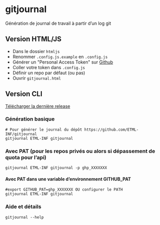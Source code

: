 # gitjournal
Génération de journal de travail à partir d’un log git

## Version HTML/JS

- Dans le dossier `htmljs`
- Renommer `.config.js.example` en `.config.js`
- Générer un "Personal Access Token" sur [Github](https://github.com/settings/tokens)
- Coller votre token dans `.config.js`
- Définir un repo par défaut (ou pas)
- Ouvrir `gitjournal.html`

## Version CLI
[Télécharger la dernière release](https://github.com/ETML-INF/gitjournal/releases)

### Génération basique
```shell
# Pour générer le journal du dépôt https://github.com/ETML-INF/gitjournal
gitjournal ETML-INF gitjournal
```

### Avec PAT (pour les repos privés ou alors si dépassement de quota pour l’api)
```shell
gitjournal ETML-INF gitjournal -p ghp_XXXXXXX
```

#### Avec PAT dans une variable d’environnement GITHUB_PAT
```shell
#export GITHUB_PAT=ghp_XXXXXXX OU configurer le PATH
gitjournal ETML-INF gitjournal
```

### Aide et détails
```shell
gitjournal --help
```
  